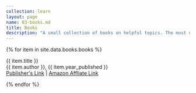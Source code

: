 ```yaml
---
collection: learn
layout: page
name: 03-books.md
title: Books
description: "A small collection of books on helpful topics. The most up to date technical information tends to be online, which is why you won't see any books like that here."
---
```



{% for item in site.data.books.books %}
<p>{{ item.title }}
<br>{{ item.author }}, {{ item.year_published }}
<br><a class="page-link" href="{{ item.publisher_url }}">Publisher's Link</a> | <a class="page-link" href="{{ item.amz_affiliate_url }}">Amazon Affliate Link</a>
</p>
{% endfor %}
